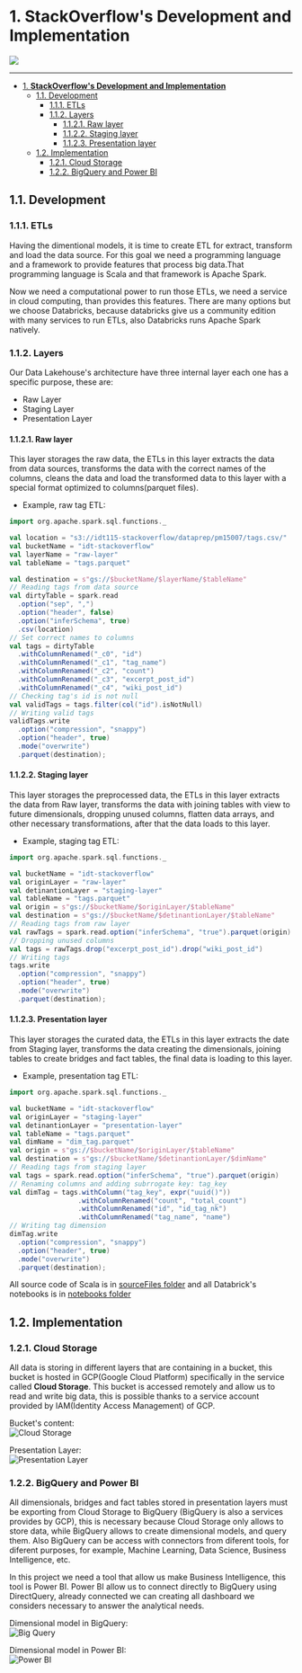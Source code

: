 # 1. **StackOverflow's Development and Implementation**

![](https://user-images.githubusercontent.com/40482520/123009832-b9b43d00-d37a-11eb-9c9f-fb83d1a21a6c.png)

------------

- [1. **StackOverflow's Development and Implementation**](#1-stackoverflows-development-and-implementation)
  - [1.1. Development](#11-development)
    - [1.1.1. ETLs](#111-etls)
    - [1.1.2. Layers](#112-layers)
      - [1.1.2.1. Raw layer](#1121-raw-layer)
      - [1.1.2.2. Staging layer](#1122-staging-layer)
      - [1.1.2.3. Presentation layer](#1123-presentation-layer)
  - [1.2. Implementation](#12-implementation)
    - [1.2.1. Cloud Storage](#121-cloud-storage)
    - [1.2.2. BigQuery and Power BI](#122-bigquery-and-power-bi)

## 1.1. Development
 ### 1.1.1. ETLs
 Having the dimentional models, it is time to create ETL for extract, transform and load the data source. For this goal we need a programming language and a framework to provide features that process big data.That programming language is Scala and that framework is Apache Spark.

Now we need a computational power to run those ETLs, we need a service in cloud computing, than provides this features. There are many options but we choose Databricks, because databricks give us a community edition with many services to run ETLs, also Databricks runs Apache Spark natively.

### 1.1.2. Layers
Our Data Lakehouse's architecture have three internal layer each one has a specific purpose, these are:
- Raw Layer
- Staging Layer
- Presentation Layer

#### 1.1.2.1. Raw layer
This layer storages the raw data, the ETLs in this layer extracts the data from data sources, transforms the data with the correct names of the columns, cleans the data and load the transformed data to this layer with a special format optimized to columns(parquet files).

- Example, raw tag ETL:
```scala
import org.apache.spark.sql.functions._

val location = "s3://idt115-stackoverflow/dataprep/pm15007/tags.csv/"
val bucketName = "idt-stackoverflow"
val layerName = "raw-layer"
val tableName = "tags.parquet"

val destination = s"gs://$bucketName/$layerName/$tableName"
// Reading tags from data source
val dirtyTable = spark.read
  .option("sep", ",")
  .option("header", false)
  .option("inferSchema", true)
  .csv(location)
// Set correct names to columns
val tags = dirtyTable
  .withColumnRenamed("_c0", "id")
  .withColumnRenamed("_c1", "tag_name")
  .withColumnRenamed("_c2", "count")
  .withColumnRenamed("_c3", "excerpt_post_id")
  .withColumnRenamed("_c4", "wiki_post_id")
// Checking tag's id is not null
val validTags = tags.filter(col("id").isNotNull)
// Writing valid tags
validTags.write
  .option("compression", "snappy")
  .option("header", true)
  .mode("overwrite")
  .parquet(destination);
```

#### 1.1.2.2. Staging layer
This layer storages the preprocessed  data, the ETLs in this layer extracts the data from Raw layer, transforms the data with joining tables with view to future dimensionals, dropping unused columns, flatten data arrays, and other necessary transformations, after that the data loads to this layer.

- Example, staging tag ETL:
```scala
import org.apache.spark.sql.functions._

val bucketName = "idt-stackoverflow"
val originLayer = "raw-layer"
val detinantionLayer = "staging-layer"
val tableName = "tags.parquet"
val origin = s"gs://$bucketName/$originLayer/$tableName"
val destination = s"gs://$bucketName/$detinantionLayer/$tableName"
// Reading tags from raw layer
val rawTags = spark.read.option("inferSchema", "true").parquet(origin)
// Dropping unused columns
val tags = rawTags.drop("excerpt_post_id").drop("wiki_post_id")
// Writing tags
tags.write
  .option("compression", "snappy")
  .option("header", true)
  .mode("overwrite")
  .parquet(destination);
```

#### 1.1.2.3. Presentation layer
This layer storages the curated data, the ETLs in this layer extracts the date from Staging layer, transforms the data creating the dimensionals, joining tables to create bridges and fact tables, the final data is loading to this layer.
- Example, presentation tag ETL:

```scala
import org.apache.spark.sql.functions._

val bucketName = "idt-stackoverflow"
val originLayer = "staging-layer"
val detinantionLayer = "presentation-layer"
val tableName = "tags.parquet"
val dimName = "dim_tag.parquet"
val origin = s"gs://$bucketName/$originLayer/$tableName"
val destination = s"gs://$bucketName/$detinantionLayer/$dimName"
// Reading tags from staging layer
val tags = spark.read.option("inferSchema", "true").parquet(origin)
// Renaming columns and adding subrrogate key: tag_key
val dimTag = tags.withColumn("tag_key", expr("uuid()"))
                 .withColumnRenamed("count", "total_count")
                 .withColumnRenamed("id", "id_tag_nk")
                 .withColumnRenamed("tag_name", "name")
// Writing tag dimension
dimTag.write
  .option("compression", "snappy")
  .option("header", true)
  .mode("overwrite")
  .parquet(destination);
```

All source code of Scala is in [sourceFiles folder](sourceFiles) and all Databrick's notebooks is in [notebooks folder](notebooks)

## 1.2. Implementation
### 1.2.1. Cloud Storage
All data is storing in different layers that are containing in a bucket, this bucket is hosted in GCP(Google Cloud Platform) specifically in the service called **Cloud Storage**. This bucket is accessed remotely and allow us to read and write big data, this is possible thanks to a service account provided by IAM(Identity Access Management) of GCP.

Bucket's content:<br>
![Cloud Storage](images/cloudStorage.png)

Presentation Layer:<br>
![Presentation Layer](images/presentationLayer.png)

### 1.2.2. BigQuery and Power BI
All dimensionals, bridges and fact tables stored in presentation layers must be exporting from Cloud Storage to BigQuery (BigQuery is also a services provides by GCP), this is necessary because Cloud Storage only allows to store data, while BigQuery allows to create dimensional models, and query them. Also BigQuery can be access with connectors from diferent tools, for diferent purposes, for example, Machine Learning, Data Science, Business Intelligence, etc.

In this project we need a tool that allow us make Business Intelligence, this tool is Power BI. Power BI allow us to connect directly to BigQuery using DirectQuery, already connected we can creating all dashboard we considers necessary to answer the analytical needs.

Dimensional model in BigQuery:<br>
![Big Query](images/bigquery.png)

Dimensional model in Power BI:<br>
![Power BI](images/powerBI.png)

